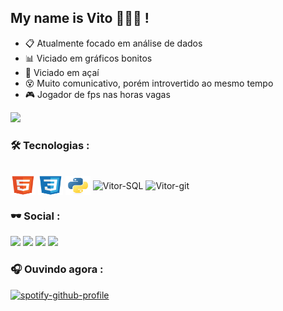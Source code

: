 ## My name is Vito 🙇🏾‍♀️ !

- 📋 Atualmente focado em análise de dados 
- 📊 Viciado em gráficos bonitos
- 🧁 Viciado em açaí
- 😵 Muito comunicativo, porém introvertido ao mesmo tempo
- 🎮 Jogador de fps nas horas vagas

<picture>
  <source
    srcset="https://github-readme-stats.vercel.app/api?username=Hirynnn&show_icons=true&theme=radical"
    media="(prefers-color-scheme: dark)"
  />
  <source
    srcset="https://github-readme-stats.vercel.app/api?username=Hirynnna&show_icons=true"
    media="(prefers-color-scheme: purple), (prefers-color-scheme: no-preference)"
  />
  <img src="https://github-readme-stats.vercel.app/api?username=Hirynnn&show_icons=true" />
</picture>


### 🛠 Tecnologias :
<div style="display: inline_block"><br>
  <img align="center" alt="Vitor-HTML" height="30" width="40" src="https://raw.githubusercontent.com/devicons/devicon/master/icons/html5/html5-original.svg">
  <img align="center" alt="Vitor-CSS" height="30" width="40" src="https://raw.githubusercontent.com/devicons/devicon/master/icons/css3/css3-original.svg">
  <img align="center" alt="Vitor-Python" height="30" width="40" src="https://raw.githubusercontent.com/devicons/devicon/master/icons/python/python-original.svg">
  <img align="center" alt="Vitor-SQL" height="30" width="40" img src="https://cdn.jsdelivr.net/gh/devicons/devicon/icons/mysql/mysql-original.svg">
    <img align="center" alt="Vitor-git" height="30" width="40" src="https://cdn.jsdelivr.net/gh/devicons/devicon/icons/git/git-original.svg" />

  </div>

  ### 🕶 Social :
<div> 
 
  <a href="https://instagram.com/Hirynnn" target="_blank"><img src="https://img.shields.io/badge/-Instagram-%23E4405F?style=for-the-badge&logo=instagram&logoColor=white" target="_blank"></a>
 	<a href="https://www.twitch.tv/Hirynnn" target="_blank"><img src="https://img.shields.io/badge/Twitch-9146FF?style=for-the-badge&logo=twitch&logoColor=white" target="_blank"></a>
  <a href = "mailto:aguiarv05@gmail.com@gmail.com"><img src="https://img.shields.io/badge/-Gmail-%23333?style=for-the-badge&logo=gmail&logoColor=white" target="_blank"></a>
  <a href="https://www.linkedin.com/in/vitor-aguiar-b23277232/" target="_blank"><img src="https://img.shields.io/badge/-LinkedIn-%230077B5?style=for-the-badge&logo=linkedin&logoColor=white" target="_blank"></a> 
  
</div>

### 🎧 Ouvindo agora :
<picture>[![spotify-github-profile](https://spotify-github-profile.vercel.app/api/view?uid=22o43bf2ltlk2spkrrfvbft3q&cover_image=true&theme=default&show_offline=false&background_color=121212&interchange=false&bar_color_cover=false&bar_color=b14e4e)](https://github.com/kittinan/spotify-github-profile) </picture>
